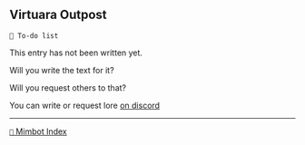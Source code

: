 ## Virtuara Outpost

`📃 To-do list`

This entry has not been written yet.

Will you write the text for it?

Will you request others to that?

You can write or request lore [on discord](<https://discord.com/channels/562910943848169472/1173922660489633802>)
<!---
tag: todo
keywords:  
aliases: 
-->
----------
[`📑` Mimbot Index](</index.md#6e00>)